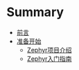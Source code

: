 # Summary

* [前言](README.md)
* [准备开始](getting_started/README.md)
    * [Zephyr项目介绍](getting_started/introduction_to_the_zephyr_project.md)
    * [Zephyr入门指南](getting_started/getting_started_guide/README.md)

